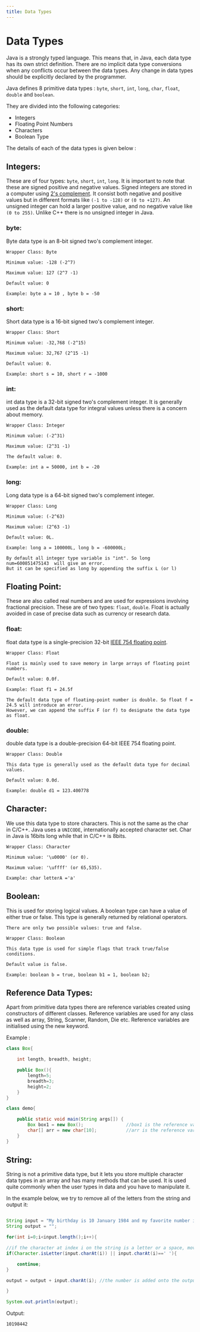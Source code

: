```yaml
---
title: Data Types
---
```

# Data Types

Java is a strongly typed language. This means that, in Java, each data type has its own strict definition. There are no implicit data type conversions when any conflicts occur between the data types. Any change in data types should be explicitly declared by the programmer.

Java defines 8 primitive data types : `byte`, `short`, `int`, `long`, `char`, `float`, `double` and `boolean`.

They are divided into the following categories:

*   Integers
*   Floating Point Numbers
*   Characters
*   Boolean Type

The details of each of the data types is given below :

## Integers:

These are of four types: `byte`, `short`, `int`, `long`. It is important to note that these are signed positive and negative values. Signed integers are stored in a computer using <a href='http://www.ele.uri.edu/courses/ele447/proj_pages/divid/twos.html' target='_blank' rel='nofollow'>2's complement</a>. It consist both negative and positive values but in different formats like `(-1 to -128)` or `(0 to +127)`. An unsigned integer can hold a larger positive value, and no negative value like `(0 to 255)`. Unlike C++ there is no unsigned integer in Java.

### byte:

Byte data type is an 8-bit signed two's complement integer.

```text
Wrapper Class: Byte

Minimum value: -128 (-2^7)

Maximum value: 127 (2^7 -1)

Default value: 0

Example: byte a = 10 , byte b = -50
```

### short:

Short data type is a 16-bit signed two's complement integer.

```text
Wrapper Class: Short

Minimum value: -32,768 (-2^15)

Maximum value: 32,767 (2^15 -1)

Default value: 0.

Example: short s = 10, short r = -1000
```

### int:

int data type is a 32-bit signed two's complement integer. It is generally used as the default data type for integral values unless there is a concern about memory.

```text
Wrapper Class: Integer

Minimum value: (-2^31)

Maximum value: (2^31 -1)

The default value: 0.

Example: int a = 50000, int b = -20
```

### long:

Long data type is a 64-bit signed two's complement integer.

```text
Wrapper Class: Long

Minimum value: (-2^63)

Maximum value: (2^63 -1)

Default value: 0L.

Example: long a = 100000L, long b = -600000L;

By default all integer type variable is "int". So long num=600851475143  will give an error.
But it can be specified as long by appending the suffix L (or l)
```

## Floating­ Point​:

These are also called real numbers and are used for expressions involving fractional precision. These are of two types: `float`, `double`. Float is actually avoided in case of precise data such as currency or research data.

### float:

float data type is a single-precision 32-bit <a href='http://steve.hollasch.net/cgindex/coding/ieeefloat.html' target='_blank' rel='nofollow'>IEEE 754 floating point</a>.

```text
Wrapper Class: Float

Float is mainly used to save memory in large arrays of floating point numbers.

Default value: 0.0f.

Example: float f1 = 24.5f

The default data type of floating-point number is double. So float f = 24.5 will introduce an error.
However, we can append the suffix F (or f) to designate the data type as float.
```

### double:

double data type is a double-precision 64-bit IEEE 754 floating point.

```text
Wrapper Class: Double

This data type is generally used as the default data type for decimal values.

Default value: 0.0d.

Example: double d1 = 123.400778
```

## Character:

We use this data type to store characters. This is not the same as the char in C/C++. Java uses a `UNICODE`, internationally accepted character set. Char in Java is 16­bits long while that in C/C++ is 8­bits.

```text
Wrapper Class: Character

Minimum value: '\u0000' (or 0).

Maximum value: '\uffff' (or 65,535).

Example: char letterA ='a'
```

## Boolean:

This is used for storing logical values. A boolean type can have a value of either true or false. This type is generally returned by relational operators.

```text
There are only two possible values: true and false.

Wrapper Class: Boolean

This data type is used for simple flags that track true/false conditions.

Default value is false.

Example: boolean b = true, boolean b1 = 1, boolean b2;
```

## Reference Data Types:

Apart from primitive data types there are reference variables created using constructors of different classes. Reference variables are used for any class as well as array, String, Scanner, Random, Die etc. Reference variables are initialised using the new keyword.

Example :

```java
class Box{

    int length, breadth, height;

    public Box(){
        length=5;
        breadth=3;
        height=2;
    }
}

class demo{

    public static void main(String args[]) {
        Box box1 = new Box();                //box1 is the reference variable
        char[] arr = new char[10];           //arr is the reference variable
    }
}
```

## String:

String is not a primitive data type, but it lets you store multiple character data types in an array and has many methods that can be used. It is used quite commonly when the user types in data and you have to manipulate it.

In the example below, we try to remove all of the letters from the string and output it:

```java

String input = "My birthday is 10 January 1984 and my favorite number is 42";
String output = "";

for(int i=0;i<input.length();i++){

//if the character at index i on the string is a letter or a space, move on to the next index
if(Character.isLetter(input.charAt(i)) || input.charAt(i)==' '){

    continue;
}

output = output + input.charAt(i); //the number is added onto the output

}

System.out.println(output);
```


Output:
```text
10198442
```
